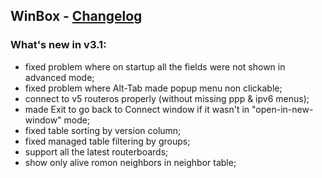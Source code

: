 ## WinBox - [Changelog](https://forum.mikrotik.com/viewtopic.php?t=104320)

### What's new in v3.1:
* fixed problem where on startup all the fields were not shown in advanced mode;
* fixed problem where Alt-Tab made popup menu non clickable;
* connect to v5 routeros properly (without missing ppp & ipv6 menus);
* made Exit to go back to Connect window if it wasn't in "open-in-new-window" mode;
* fixed table sorting by version column;
* fixed managed table filtering by groups;
* support all the latest routerboards;
* show only alive romon neighbors in neighbor table;
